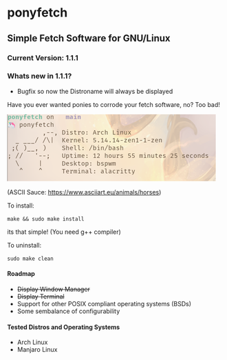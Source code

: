 # ponyfetch
## Simple Fetch Software for GNU/Linux
### Current Version: 1.1.1

### Whats new in 1.1.1?
  - Bugfix so now the Distroname will always be displayed

Have you ever wanted ponies to corrode your fetch software, no? Too bad!

![ponyfetch](https://github.com/ameliaprogs/ponyfetch/blob/main/ponyfetch.png?raw=true)

(ASCII Sauce: https://www.asciiart.eu/animals/horses)

To install:

```
make && sudo make install
```

its that simple! (You need g++ compiler)

To uninstall:

```
sudo make clean
```

#### Roadmap
  - ~~Display Window Manager~~
  - ~~Display Terminal~~
  - Support for other POSIX compliant operating systems (BSDs)
  - Some sembalance of configurability

#### Tested Distros and Operating Systems
  - Arch Linux
  - Manjaro Linux
